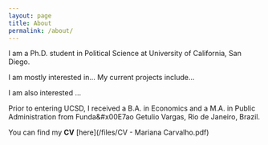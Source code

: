 ```yaml
---
layout: page
title: About
permalink: /about/
---
```


I am a Ph.D. student in Political Science at University of California, San Diego.

I am mostly interested in... My current projects include...

I am also interested ...

Prior to entering UCSD, I received a B.A. in Economics and a M.A. in Public Administration from Funda&#x00E7ao Getulio Vargas, Rio de Janeiro, Brazil.

You can find my **CV** [here](/files/CV - Mariana Carvalho.pdf)

<!--- U+00E7 (231) ç --->
<!--- U+00E3 (227) ã --->
